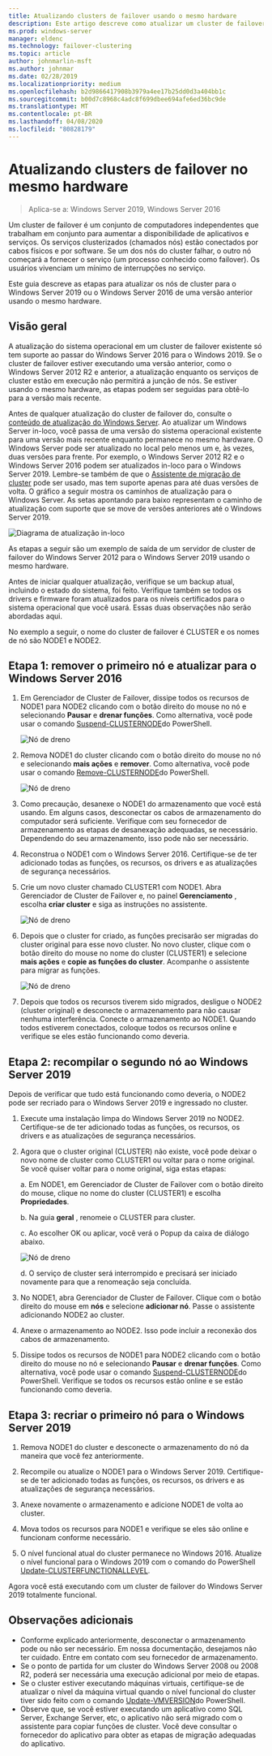 ```yaml
---
title: Atualizando clusters de failover usando o mesmo hardware
description: Este artigo descreve como atualizar um cluster de failover de 2 nós usando o mesmo hardware
ms.prod: windows-server
manager: eldenc
ms.technology: failover-clustering
ms.topic: article
author: johnmarlin-msft
ms.author: johnmar
ms.date: 02/28/2019
ms.localizationpriority: medium
ms.openlocfilehash: b2d9866417908b3979a4ee17b25dd0d3a404bb1c
ms.sourcegitcommit: b00d7c8968c4adc8f699dbee694afe6ed36bc9de
ms.translationtype: MT
ms.contentlocale: pt-BR
ms.lasthandoff: 04/08/2020
ms.locfileid: "80828179"
---
```

# <a name="upgrading-failover-clusters-on-the-same-hardware"></a>Atualizando clusters de failover no mesmo hardware

> Aplica-se a: Windows Server 2019, Windows Server 2016

Um cluster de failover é um conjunto de computadores independentes que trabalham em conjunto para aumentar a disponibilidade de aplicativos e serviços. Os serviços clusterizados (chamados nós) estão conectados por cabos físicos e por software. Se um dos nós do cluster falhar, o outro nó começará a fornecer o serviço (um processo conhecido como failover). Os usuários vivenciam um mínimo de interrupções no serviço.

Este guia descreve as etapas para atualizar os nós de cluster para o Windows Server 2019 ou o Windows Server 2016 de uma versão anterior usando o mesmo hardware.

## <a name="overview"></a>Visão geral

A atualização do sistema operacional em um cluster de failover existente só tem suporte ao passar do Windows Server 2016 para o Windows 2019.  Se o cluster de failover estiver executando uma versão anterior, como o Windows Server 2012 R2 e anterior, a atualização enquanto os serviços de cluster estão em execução não permitirá a junção de nós.  Se estiver usando o mesmo hardware, as etapas podem ser seguidas para obtê-lo para a versão mais recente.  

Antes de qualquer atualização do cluster de failover do, consulte o [conteúdo de atualização do Windows Server](../upgrade/upgrade-overview.md).  Ao atualizar um Windows Server in-loco, você passa de uma versão do sistema operacional existente para uma versão mais recente enquanto permanece no mesmo hardware. O Windows Server pode ser atualizado no local pelo menos um e, às vezes, duas versões para frente. Por exemplo, o Windows Server 2012 R2 e o Windows Server 2016 podem ser atualizados in-loco para o Windows Server 2019.  Lembre-se também de que o [Assistente de migração de cluster](https://blogs.msdn.microsoft.com/clustering/2012/06/25/how-to-move-highly-available-clustered-vms-to-windows-server-2012-with-the-cluster-migration-wizard/) pode ser usado, mas tem suporte apenas para até duas versões de volta. O gráfico a seguir mostra os caminhos de atualização para o Windows Server. As setas apontando para baixo representam o caminho de atualização com suporte que se move de versões anteriores até o Windows Server 2019.

![Diagrama de atualização in-loco](media/In-Place-Upgrade/In-Place-Upgrade-1.png)

As etapas a seguir são um exemplo de saída de um servidor de cluster de failover do Windows Server 2012 para o Windows Server 2019 usando o mesmo hardware.  

Antes de iniciar qualquer atualização, verifique se um backup atual, incluindo o estado do sistema, foi feito.  Verifique também se todos os drivers e firmware foram atualizados para os níveis certificados para o sistema operacional que você usará.  Essas duas observações não serão abordadas aqui.

No exemplo a seguir, o nome do cluster de failover é CLUSTER e os nomes de nó são NODE1 e NODE2.

## <a name="step-1-evict-first-node-and-upgrade-to-windows-server-2016"></a>Etapa 1: remover o primeiro nó e atualizar para o Windows Server 2016

1. Em Gerenciador de Cluster de Failover, dissipe todos os recursos de NODE1 para NODE2 clicando com o botão direito do mouse no nó e selecionando **Pausar** e **drenar funções**.  Como alternativa, você pode usar o comando [Suspend-CLUSTERNODE](https://docs.microsoft.com/powershell/module/failoverclusters/suspend-clusternode)do PowerShell.

    ![Nó de dreno](media/In-Place-Upgrade/In-Place-Upgrade-2.png)

2. Remova NODE1 do cluster clicando com o botão direito do mouse no nó e selecionando **mais ações** e **remover**.  Como alternativa, você pode usar o comando [Remove-CLUSTERNODE](https://docs.microsoft.com/powershell/module/failoverclusters/remove-clusternode)do PowerShell.

    ![Nó de dreno](media/In-Place-Upgrade/In-Place-Upgrade-3.png)

3. Como precaução, desanexe o NODE1 do armazenamento que você está usando.  Em alguns casos, desconectar os cabos de armazenamento do computador será suficiente.  Verifique com seu fornecedor de armazenamento as etapas de desanexação adequadas, se necessário.  Dependendo do seu armazenamento, isso pode não ser necessário.

4. Reconstrua o NODE1 com o Windows Server 2016.  Certifique-se de ter adicionado todas as funções, os recursos, os drivers e as atualizações de segurança necessários.

5. Crie um novo cluster chamado CLUSTER1 com NODE1.  Abra Gerenciador de Cluster de Failover e, no painel **Gerenciamento** , escolha **criar cluster** e siga as instruções no assistente.

    ![Nó de dreno](media/In-Place-Upgrade/In-Place-Upgrade-4.png)

6. Depois que o cluster for criado, as funções precisarão ser migradas do cluster original para esse novo cluster.  No novo cluster, clique com o botão direito do mouse no nome do cluster (CLUSTER1) e selecione **mais ações** e **copie as funções do cluster**.  Acompanhe o assistente para migrar as funções.

    ![Nó de dreno](media/In-Place-Upgrade/In-Place-Upgrade-5.png)

7.  Depois que todos os recursos tiverem sido migrados, desligue o NODE2 (cluster original) e desconecte o armazenamento para não causar nenhuma interferência.  Conecte o armazenamento ao NODE1.  Quando todos estiverem conectados, coloque todos os recursos online e verifique se eles estão funcionando como deveria.

## <a name="step-2-rebuild-second-node-to-windows-server-2019"></a>Etapa 2: recompilar o segundo nó ao Windows Server 2019

Depois de verificar que tudo está funcionando como deveria, o NODE2 pode ser recriado para o Windows Server 2019 e ingressado no cluster.

1. Execute uma instalação limpa do Windows Server 2019 no NODE2. Certifique-se de ter adicionado todas as funções, os recursos, os drivers e as atualizações de segurança necessários.

2. Agora que o cluster original (CLUSTER) não existe, você pode deixar o novo nome de cluster como CLUSTER1 ou voltar para o nome original.  Se você quiser voltar para o nome original, siga estas etapas:
   
   a. Em NODE1, em Gerenciador de Cluster de Failover com o botão direito do mouse, clique no nome do cluster (CLUSTER1) e escolha **Propriedades**.
   
   b. Na guia **geral** , renomeie o CLUSTER para cluster.

   c. Ao escolher OK ou aplicar, você verá o Popup da caixa de diálogo abaixo.

    ![Nó de dreno](media/In-Place-Upgrade/In-Place-Upgrade-6.png)

    d. O serviço de cluster será interrompido e precisará ser iniciado novamente para que a renomeação seja concluída.

3. No NODE1, abra Gerenciador de Cluster de Failover.  Clique com o botão direito do mouse em **nós** e selecione **adicionar nó**.  Passe o assistente adicionando NODE2 ao cluster.

4. Anexe o armazenamento ao NODE2. Isso pode incluir a reconexão dos cabos de armazenamento. 

5. Dissipe todos os recursos de NODE1 para NODE2 clicando com o botão direito do mouse no nó e selecionando **Pausar** e **drenar funções**.  Como alternativa, você pode usar o comando [Suspend-CLUSTERNODE](https://docs.microsoft.com/powershell/module/failoverclusters/suspend-clusternode)do PowerShell.  Verifique se todos os recursos estão online e se estão funcionando como deveria.

## <a name="step-3-rebuild-first-node-to-windows-server-2019"></a>Etapa 3: recriar o primeiro nó para o Windows Server 2019

1. Remova NODE1 do cluster e desconecte o armazenamento do nó da maneira que você fez anteriormente.

2. Recompile ou atualize o NODE1 para o Windows Server 2019.  Certifique-se de ter adicionado todas as funções, os recursos, os drivers e as atualizações de segurança necessários.

3. Anexe novamente o armazenamento e adicione NODE1 de volta ao cluster.

4. Mova todos os recursos para NODE1 e verifique se eles são online e funcionam conforme necessário.

5. O nível funcional atual do cluster permanece no Windows 2016.  Atualize o nível funcional para o Windows 2019 com o comando do PowerShell [Update-CLUSTERFUNCTIONALLEVEL](https://docs.microsoft.com/powershell/module/failoverclusters/update-clusterfunctionallevel).

Agora você está executando com um cluster de failover do Windows Server 2019 totalmente funcional.

## <a name="additional-notes"></a>Observações adicionais

- Conforme explicado anteriormente, desconectar o armazenamento pode ou não ser necessário.  Em nossa documentação, desejamos não ter cuidado.  Entre em contato com seu fornecedor de armazenamento.
- Se o ponto de partida for um cluster do Windows Server 2008 ou 2008 R2, poderá ser necessária uma execução adicional por meio de etapas.
- Se o cluster estiver executando máquinas virtuais, certifique-se de atualizar o nível da máquina virtual quando o nível funcional do cluster tiver sido feito com o comando [Update-VMVERSION](https://docs.microsoft.com/powershell/module/hyper-v/update-vmversion)do PowerShell.
- Observe que, se você estiver executando um aplicativo como SQL Server, Exchange Server, etc, o aplicativo não será migrado com o assistente para copiar funções de cluster.  Você deve consultar o fornecedor do aplicativo para obter as etapas de migração adequadas do aplicativo.